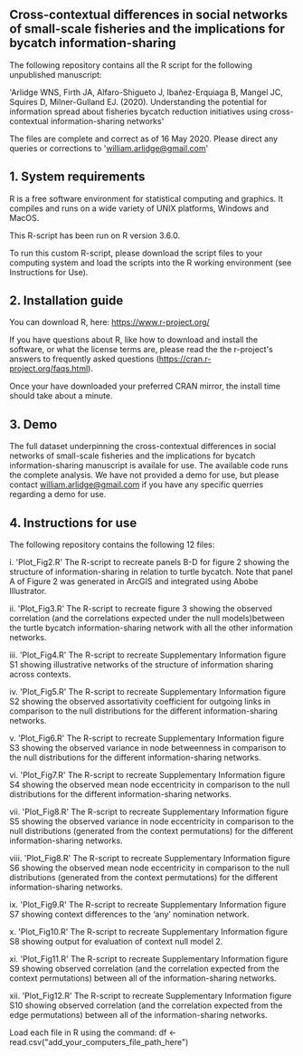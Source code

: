 ## Cross-contextual differences in social networks of small-scale fisheries and the implications for bycatch information-sharing

The following repository contains all the R script for the following unpublished manuscript:

'Arlidge WNS, Firth JA, Alfaro-Shigueto J, Ibañez-Erquiaga B, Mangel JC, Squires D, Milner-Gulland EJ. (2020). 
Understanding the potential for information spread about fisheries bycatch reduction initiatives using cross-contextual 
information-sharing networks'

The files are complete and correct as of 16 May 2020. Please direct any queries or corrections to 'william.arlidge@gmail.com'


## 1. System requirements

R is a free software environment for statistical computing and graphics. It compiles and runs on a wide variety of UNIX platforms, Windows and MacOS. 

This R-script has been run on R version 3.6.0.

To run this custom R-script, please download the script files to your computing system and load the scripts into the R working environment (see Instructions for Use). 


## 2. Installation guide

You can download R, here: https://www.r-project.org/

If you have questions about R, like how to download and install the software, or what the license terms are, please read the the r-project's answers to frequently asked questions (https://cran.r-project.org/faqs.html). 

Once your have downloaded your preferred CRAN mirror, the install time should take about a minute. 


## 3. Demo

The full dataset underpinning the cross-contextual differences in social networks of small-scale fisheries and the implications for bycatch information-sharing manuscript is availale for use. The available code runs the complete analysis. We have not provided a demo for use, but please contact william.arlidge@gmail.com if you have any specific querries regarding a demo for use.


## 4. Instructions for use

The following repository contains the following 12 files:

 i. 'Plot_Fig2.R' The R-script to recreate panels B-D for figure 2 showing the structure of information-sharing in relation to turtle bycatch. Note that panel A of Figure 2 was generated in ArcGIS and integrated using Abobe Illustrator. 
 
 ii. 'Plot_Fig3.R' The R-script to recreate figure 3 showing the observed correlation (and the correlations expected under the null models)between the turtle bycatch information-sharing network with all the other information networks.
 
 iii. 'Plot_Fig4.R' The R-script to recreate Supplementary Information figure S1 showing illustrative networks of the structure of information sharing across contexts. 
 
 iv. 'Plot_Fig5.R' The R-script to recreate Supplementary Information figure S2 showing the observed assortativity coefficient for outgoing links in comparison to the null distributions for the different information-sharing networks.
 
 v. 'Plot_Fig6.R' The R-script to recreate Supplementary Information figure S3 showing the observed variance in node betweenness in comparison to the null distributions for the different information-sharing networks.
 
 vi. 'Plot_Fig7.R' The R-script to recreate Supplementary Information figure S4 showing the observed mean node eccentricity in comparison to the null distributions for the different information-sharing networks.
 
 vii. 'Plot_Fig8.R' The R-script to recreate Supplementary Information figure S5 showing the observed variance in node eccentricity in comparison to the null distributions (generated from the context permutations) for the different information-sharing networks.
 
 viii. 'Plot_Fig8.R' The R-script to recreate Supplementary Information figure S6 showing the observed mean node eccentricity in comparison to the null distributions (generated from the context permutations) for the different information-sharing networks.

ix. 'Plot_Fig9.R' The R-script to recreate Supplementary Information figure S7 showing context differences to the ‘any’ nomination network.

x. 'Plot_Fig10.R' The R-script to recreate Supplementary Information figure S8 showing output for evaluation of context null model 2.

xi. 'Plot_Fig11.R' The R-script to recreate Supplementary Information figure S9 showing observed correlation (and the correlation expected from the context permutations) between all of the information-sharing networks.

xii. 'Plot_Fig12.R' The R-script to recreate Supplementary Information figure S10 showing observed correlation (and the correlation expected from the edge permutations) between all of the information-sharing networks.

Load each file in R using the command:
df <-read.csv("add_your_computers_file_path_here")
